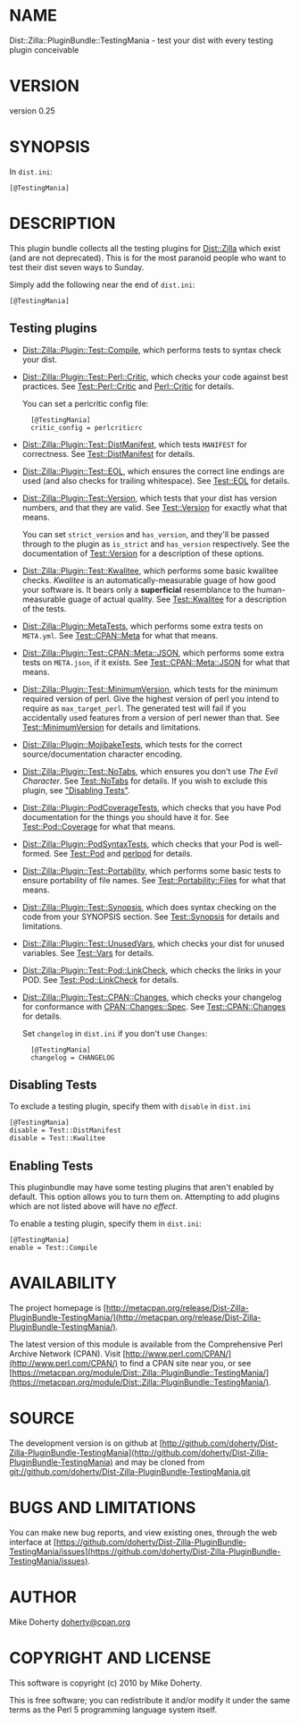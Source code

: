 # NAME

Dist::Zilla::PluginBundle::TestingMania - test your dist with every testing plugin conceivable

# VERSION

version 0.25

# SYNOPSIS

In `dist.ini`:

    [@TestingMania]

# DESCRIPTION

This plugin bundle collects all the testing plugins for [Dist::Zilla](https://metacpan.org/pod/Dist::Zilla) which
exist (and are not deprecated). This is for the most paranoid people who
want to test their dist seven ways to Sunday.

Simply add the following near the end of `dist.ini`:

    [@TestingMania]

## Testing plugins

- [Dist::Zilla::Plugin::Test::Compile](https://metacpan.org/pod/Dist::Zilla::Plugin::Test::Compile), which performs tests to syntax check your
dist.
- [Dist::Zilla::Plugin::Test::Perl::Critic](https://metacpan.org/pod/Dist::Zilla::Plugin::Test::Perl::Critic), which checks your code against best
practices. See [Test::Perl::Critic](https://metacpan.org/pod/Test::Perl::Critic) and [Perl::Critic](https://metacpan.org/pod/Perl::Critic) for details.

    You can set a perlcritic config file:

        [@TestingMania]
        critic_config = perlcriticrc

- [Dist::Zilla::Plugin::Test::DistManifest](https://metacpan.org/pod/Dist::Zilla::Plugin::Test::DistManifest), which tests `MANIFEST` for
correctness. See [Test::DistManifest](https://metacpan.org/pod/Test::DistManifest) for details.
- [Dist::Zilla::Plugin::Test::EOL](https://metacpan.org/pod/Dist::Zilla::Plugin::Test::EOL), which ensures the correct line endings are
used (and also checks for trailing whitespace). See [Test::EOL](https://metacpan.org/pod/Test::EOL) for details.
- [Dist::Zilla::Plugin::Test::Version](https://metacpan.org/pod/Dist::Zilla::Plugin::Test::Version), which tests that your dist has
version numbers, and that they are valid. See [Test::Version](https://metacpan.org/pod/Test::Version) for exactly
what that means.

    You can set `strict_version` and `has_version`, and they'll be passed through to
    the plugin as `is_strict` and `has_version` respectively. See the
    documentation of [Test::Version](https://metacpan.org/pod/Test::Version) for a description of these options.

- [Dist::Zilla::Plugin::Test::Kwalitee](https://metacpan.org/pod/Dist::Zilla::Plugin::Test::Kwalitee), which performs some basic kwalitee checks.
_Kwalitee_ is an automatically-measurable guage of how good your software is.
It bears only a **superficial** resemblance to the human-measurable guage of
actual quality. See [Test::Kwalitee](https://metacpan.org/pod/Test::Kwalitee) for a description of the tests.
- [Dist::Zilla::Plugin::MetaTests](https://metacpan.org/pod/Dist::Zilla::Plugin::MetaTests), which performs some extra tests on
`META.yml`. See [Test::CPAN::Meta](https://metacpan.org/pod/Test::CPAN::Meta) for what that means.
- [Dist::Zilla::Plugin::Test::CPAN::Meta::JSON](https://metacpan.org/pod/Dist::Zilla::Plugin::Test::CPAN::Meta::JSON), which performs some extra tests
on `META.json`, if it exists. See [Test::CPAN::Meta::JSON](https://metacpan.org/pod/Test::CPAN::Meta::JSON) for what that
means.
- [Dist::Zilla::Plugin::Test::MinimumVersion](https://metacpan.org/pod/Dist::Zilla::Plugin::Test::MinimumVersion), which tests for the minimum
required version of perl. Give the highest version of perl you intend to
require as `max_target_perl`. The generated test will fail if you accidentally
used features from a version of perl newer than that. See
[Test::MinimumVersion](https://metacpan.org/pod/Test::MinimumVersion) for details and limitations.
- [Dist::Zilla::Plugin::MojibakeTests](https://metacpan.org/pod/Dist::Zilla::Plugin::MojibakeTests), which tests for the correct
source/documentation character encoding.
- [Dist::Zilla::Plugin::Test::NoTabs](https://metacpan.org/pod/Dist::Zilla::Plugin::Test::NoTabs), which ensures you don't use _The Evil
Character_. See [Test::NoTabs](https://metacpan.org/pod/Test::NoTabs) for details. If you wish to exclude this plugin,
see ["Disabling Tests"](#disabling-tests).
- [Dist::Zilla::Plugin::PodCoverageTests](https://metacpan.org/pod/Dist::Zilla::Plugin::PodCoverageTests), which checks that you have Pod
documentation for the things you should have it for. See [Test::Pod::Coverage](https://metacpan.org/pod/Test::Pod::Coverage)
for what that means.
- [Dist::Zilla::Plugin::PodSyntaxTests](https://metacpan.org/pod/Dist::Zilla::Plugin::PodSyntaxTests), which checks that your Pod is
well-formed. See [Test::Pod](https://metacpan.org/pod/Test::Pod) and [perlpod](https://metacpan.org/pod/perlpod) for details.
- [Dist::Zilla::Plugin::Test::Portability](https://metacpan.org/pod/Dist::Zilla::Plugin::Test::Portability), which performs some basic tests to
ensure portability of file names. See [Test::Portability::Files](https://metacpan.org/pod/Test::Portability::Files) for what
that means.
- [Dist::Zilla::Plugin::Test::Synopsis](https://metacpan.org/pod/Dist::Zilla::Plugin::Test::Synopsis), which does syntax checking on the code
from your SYNOPSIS section. See [Test::Synopsis](https://metacpan.org/pod/Test::Synopsis) for details and limitations.
- [Dist::Zilla::Plugin::Test::UnusedVars](https://metacpan.org/pod/Dist::Zilla::Plugin::Test::UnusedVars), which checks your dist for unused
variables. See [Test::Vars](https://metacpan.org/pod/Test::Vars) for details.
- [Dist::Zilla::Plugin::Test::Pod::LinkCheck](https://metacpan.org/pod/Dist::Zilla::Plugin::Test::Pod::LinkCheck), which checks the links in your POD.
See [Test::Pod::LinkCheck](https://metacpan.org/pod/Test::Pod::LinkCheck) for details.
- [Dist::Zilla::Plugin::Test::CPAN::Changes](https://metacpan.org/pod/Dist::Zilla::Plugin::Test::CPAN::Changes), which checks your changelog for
conformance with [CPAN::Changes::Spec](https://metacpan.org/pod/CPAN::Changes::Spec). See [Test::CPAN::Changes](https://metacpan.org/pod/Test::CPAN::Changes) for details.

    Set `changelog` in `dist.ini` if you don't use `Changes`:

        [@TestingMania]
        changelog = CHANGELOG

## Disabling Tests

To exclude a testing plugin, specify them with `disable` in `dist.ini`

    [@TestingMania]
    disable = Test::DistManifest
    disable = Test::Kwalitee

## Enabling Tests

This pluginbundle may have some testing plugins that aren't
enabled by default. This option allows you to turn them on. Attempting to add
plugins which are not listed above will have _no effect_.

To enable a testing plugin, specify them in `dist.ini`:

    [@TestingMania]
    enable = Test::Compile

# AVAILABILITY

The project homepage is [http://metacpan.org/release/Dist-Zilla-PluginBundle-TestingMania/](http://metacpan.org/release/Dist-Zilla-PluginBundle-TestingMania/).

The latest version of this module is available from the Comprehensive Perl
Archive Network (CPAN). Visit [http://www.perl.com/CPAN/](http://www.perl.com/CPAN/) to find a CPAN
site near you, or see [https://metacpan.org/module/Dist::Zilla::PluginBundle::TestingMania/](https://metacpan.org/module/Dist::Zilla::PluginBundle::TestingMania/).

# SOURCE

The development version is on github at [http://github.com/doherty/Dist-Zilla-PluginBundle-TestingMania](http://github.com/doherty/Dist-Zilla-PluginBundle-TestingMania)
and may be cloned from [git://github.com/doherty/Dist-Zilla-PluginBundle-TestingMania.git](git://github.com/doherty/Dist-Zilla-PluginBundle-TestingMania.git)

# BUGS AND LIMITATIONS

You can make new bug reports, and view existing ones, through the
web interface at [https://github.com/doherty/Dist-Zilla-PluginBundle-TestingMania/issues](https://github.com/doherty/Dist-Zilla-PluginBundle-TestingMania/issues).

# AUTHOR

Mike Doherty <doherty@cpan.org>

# COPYRIGHT AND LICENSE

This software is copyright (c) 2010 by Mike Doherty.

This is free software; you can redistribute it and/or modify it under
the same terms as the Perl 5 programming language system itself.
